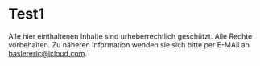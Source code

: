 # Test1
Alle hier einthaltenen Inhalte sind urheberrechtlich geschützt.
Alle Rechte vorbehalten.
Zu näheren Information wenden sie sich bitte per E-MAil an baslereric@icloud.com.
